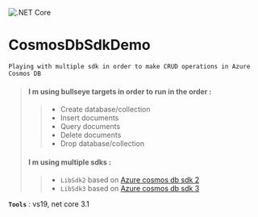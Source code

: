 ![.NET Core](https://github.com/aimenux/CosmosDbSdkDemo/workflows/.NET%20Core/badge.svg)
# CosmosDbSdkDemo
```
Playing with multiple sdk in order to make CRUD operations in Azure Cosmos DB
```

> #### I m using bullseye targets in order to run in the order :
>>
>> - Create database/collection
>> - Insert documents
>> - Query documents
>> - Delete documents
>> - Drop database/collection
>>
> #### I m using multiple sdks :
>>
>> - `LibSdk2` based on [Azure cosmos db sdk 2](https://github.com/Azure/azure-cosmos-dotnet-v2)
>> - `LibSdk3` based on [Azure cosmos db sdk 3](https://github.com/Azure/azure-cosmos-dotnet-v3)

**`Tools`** : vs19, net core 3.1